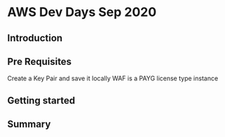 # AWS Dev Days Sep 2020

## Introduction
## Pre Requisites
Create a Key Pair and save it locally
WAF is a PAYG license type instance
## Getting started
## Summary

